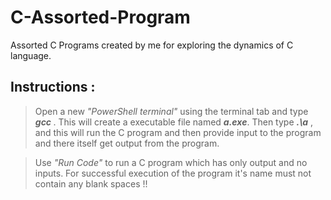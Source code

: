 # C-Assorted-Program
Assorted C Programs created by me for exploring the dynamics of C language.

## **Instructions** :
> Open a new _"PowerShell terminal"_ using the terminal tab and type ***gcc <file name>***. This will create a executable file named ***a.exe***. Then type ***.\a*** , and this will run the C program and then provide input to the program and there itself get output from the program.

> Use _"Run Code"_ to run a C program which has only output and no inputs. For successful execution of the program it's name must not contain any blank spaces !!